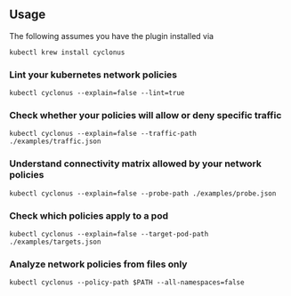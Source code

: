 
## Usage
The following assumes you have the plugin installed via

```shell
kubectl krew install cyclonus
```

### Lint your kubernetes network policies

```shell
kubectl cyclonus --explain=false --lint=true
```

### Check whether your policies will allow or deny specific traffic

```shell
kubectl cyclonus --explain=false --traffic-path ./examples/traffic.json
```

### Understand connectivity matrix allowed by your network policies

```shell
kubectl cyclonus --explain=false --probe-path ./examples/probe.json
```

### Check which policies apply to a pod

```shell
kubectl cyclonus --explain=false --target-pod-path ./examples/targets.json
```

### Analyze network policies from files only

```shell
kubectl cyclonus --policy-path $PATH --all-namespaces=false
```
